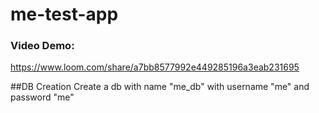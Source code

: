 # me-test-app 

### Video Demo: 
https://www.loom.com/share/a7bb8577992e449285196a3eab231695

##DB Creation
Create a db with name "me_db" with username "me" and password "me"
